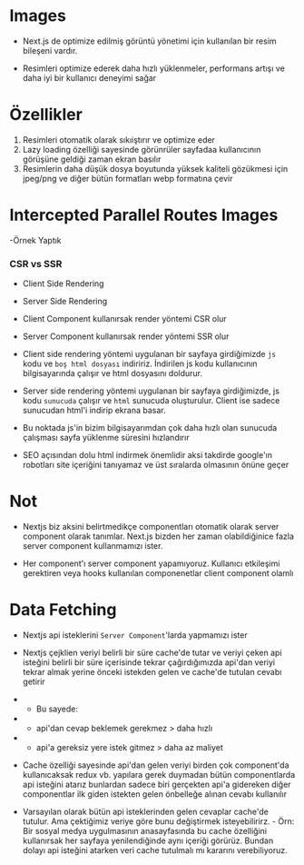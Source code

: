 # Images
- Next.js de optimize edilmiş görüntü yönetimi için kullanılan bir resim bileşeni vardır.

- Resimleri optimize ederek daha hızlı yüklenmeler, performans artışı ve daha iyi bir kullanıcı deneyimi sağar

# Özellikler

1. Resimleri otomatik olarak sıkıiştırır ve optimize eder
2. Lazy loading özelliği sayesinde görünrüler sayfadaa kullanıcının görüşüne geldiği zaman ekran basılır
3. Resimlerin daha düşük dosya boyutunda yüksek kaliteli gözükmesi için jpeg/png ve diğer bütün formatları webp formatına çevir

# Intercepted Parallel Routes Images

-Örnek Yaptık

### CSR vs SSR

- Client Side Rendering

- Server Side Rendering

- Client Component kullanırsak render yöntemi CSR olur

- Server Component kullanırsak render yöntemi SSR olur

- Client side rendering yöntemi uygulanan bir sayfaya girdiğimizde `js`  kodu ve `boş html dosyası`  indiririz. İndirilen js kodu kullanıcının bilgisayarında çalışır ve html dosyasını doldurur.

- Server side rendering yöntemi uygulanan bir sayfaya girdiğimizde, js kodu `sunucuda` çalışır ve `html` sunucuda oluşturulur. Client ise sadece sunucudan html'i indirip ekrana basar.

- Bu noktada js'in bizim bilgisayarımdan çok daha hızlı olan sunucuda çalışması sayfa yüklenme süresini hızlandırır

- SEO açısından dolu html indirmek önemlidir aksi takdirde google'ın robotları site içeriğini tanıyamaz ve üst sıralarda olmasının önüne geçer

# Not 
- Nextjs biz aksini belirtmedikçe componentları otomatik olarak server component olarak tanımlar. Next.js bizden her zaman olabildiğinice fazla server component kullanmamızı ister.

- Her component'ı server component yapamıyoruz. Kullanıcı etkileşimi gerektiren veya hooks kullanılan componenetlar client component olamlı

# Data Fetching

- Nextjs api isteklerini `Server Component`'larda yapmamızı ister

- Nextjs çejklien veriyi belirli bir süre cache'de tutar ve veriyi çeken api isteğini belirli bir süre içerisinde tekrar çağırdığımızda api'dan veriyi tekrar almak yerine önceki istekden gelen ve cache'de tutulan cevabı getirir

- - Bu sayede:
- - api'dan cevap beklemek gerekmez > daha hızlı
- - api'a gereksiz yere istek gitmez > daha az maliyet

- Cache özelliği sayesinde api'dan gelen veriyi birden çok component'da kullanıcaksak redux vb. yapılara gerek duymadan bütün componentlarda api isteğini atarız bunlardan sadece biri gerçekten api'a gidereken diğer componentlar ilk giden istekten gelen önbelleğe alınan cevabı kullanılır

- Varsayılan olarak bütün api isteklerinden gelen cevaplar cache'de tutulur. Ama çektiğimiz veriye göre bunu değiştirmek isteyebilirirz. - Örn: Bir sosyal medya uygulmasının anasayfasında bu cache özelliğini kullanırsak her sayfaya yenilendiğinde aynı içeriği görürüz. Bundan dolayı api isteğini atarken veri cache tutulmalı mı kararını verebiliyoruz.